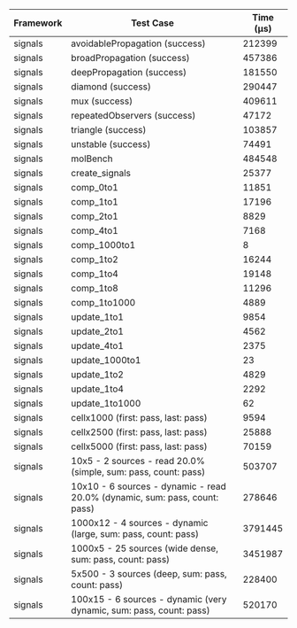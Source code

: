 | Framework | Test Case | Time (μs) |
| --- | --- | --- |
| signals | avoidablePropagation (success) | 212399 |
| signals | broadPropagation (success) | 457386 |
| signals | deepPropagation (success) | 181550 |
| signals | diamond (success) | 290447 |
| signals | mux (success) | 409611 |
| signals | repeatedObservers (success) | 47172 |
| signals | triangle (success) | 103857 |
| signals | unstable (success) | 74491 |
| signals | molBench | 484548 |
| signals | create_signals | 25377 |
| signals | comp_0to1 | 11851 |
| signals | comp_1to1 | 17196 |
| signals | comp_2to1 | 8829 |
| signals | comp_4to1 | 7168 |
| signals | comp_1000to1 | 8 |
| signals | comp_1to2 | 16244 |
| signals | comp_1to4 | 19148 |
| signals | comp_1to8 | 11296 |
| signals | comp_1to1000 | 4889 |
| signals | update_1to1 | 9854 |
| signals | update_2to1 | 4562 |
| signals | update_4to1 | 2375 |
| signals | update_1000to1 | 23 |
| signals | update_1to2 | 4829 |
| signals | update_1to4 | 2292 |
| signals | update_1to1000 | 62 |
| signals | cellx1000 (first: pass, last: pass) | 9594 |
| signals | cellx2500 (first: pass, last: pass) | 25888 |
| signals | cellx5000 (first: pass, last: pass) | 70159 |
| signals | 10x5 - 2 sources - read 20.0% (simple, sum: pass, count: pass) | 503707 |
| signals | 10x10 - 6 sources - dynamic - read 20.0% (dynamic, sum: pass, count: pass) | 278646 |
| signals | 1000x12 - 4 sources - dynamic (large, sum: pass, count: pass) | 3791445 |
| signals | 1000x5 - 25 sources (wide dense, sum: pass, count: pass) | 3451987 |
| signals | 5x500 - 3 sources (deep, sum: pass, count: pass) | 228400 |
| signals | 100x15 - 6 sources - dynamic (very dynamic, sum: pass, count: pass) | 520170 |

